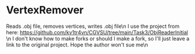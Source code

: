 # VertexRemover
Reads .obj file, removes vertices, writes .obj file\n
I use the project from here: https://github.com/kv1tr4vn/CGVSU/tree/main/Task3/ObjReaderInitial \n
I don't know how to make forks or should I make a fork, so I'll just leave a link to the original project. Hope the author won't sue me\n
